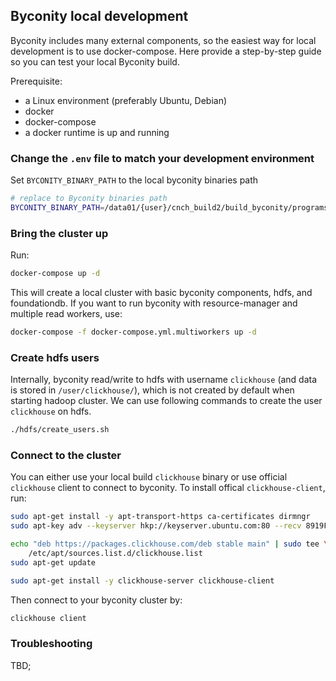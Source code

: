 ## Byconity local development

Byconity includes many external components, so the easiest way for local development is to use docker-compose. Here provide a step-by-step guide so you can test your local Byconity build.

Prerequisite:

- a Linux environment (preferably Ubuntu, Debian)
- docker
- docker-compose
- a docker runtime is up and running

### Change the `.env` file to match your development environment

Set `BYCONITY_BINARY_PATH` to the local byconity binaries path

``` sh
# replace to Byconity binaries path
BYCONITY_BINARY_PATH=/data01/{user}/cnch_build2/build_byconity/programs/
```

### Bring the cluster up

Run:

``` sh
docker-compose up -d
```

This will create a local cluster with basic byconity components, hdfs, and foundationdb. If you want to run byconity with resource-manager and multiple read workers, use:

```sh
docker-compose -f docker-compose.yml.multiworkers up -d
```

### Create hdfs users

Internally, byconity read/write to hdfs with username `clickhouse` (and data is stored in `/user/clickhouse/`), which is not created by default when starting hadoop cluster. We can use following commands to create the user `clickhouse` on hdfs.

``` sh
./hdfs/create_users.sh
```

### Connect to the cluster

You can either use your local build `clickhouse` binary or use official `clickhouse` client to connect to byconity. To install offical `clickhouse-client`, run:

```sh
sudo apt-get install -y apt-transport-https ca-certificates dirmngr
sudo apt-key adv --keyserver hkp://keyserver.ubuntu.com:80 --recv 8919F6BD2B48D754

echo "deb https://packages.clickhouse.com/deb stable main" | sudo tee \
    /etc/apt/sources.list.d/clickhouse.list
sudo apt-get update

sudo apt-get install -y clickhouse-server clickhouse-client
```

Then connect to your byconity cluster by:

```sh
clickhouse client
```

### Troubleshooting

TBD;
